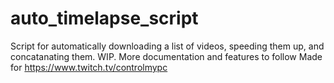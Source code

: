 # auto_timelapse_script

Script for automatically downloading a list of videos, speeding them up, and concatanating them. WIP. More documentation and features to follow
Made for https://www.twitch.tv/controlmypc
